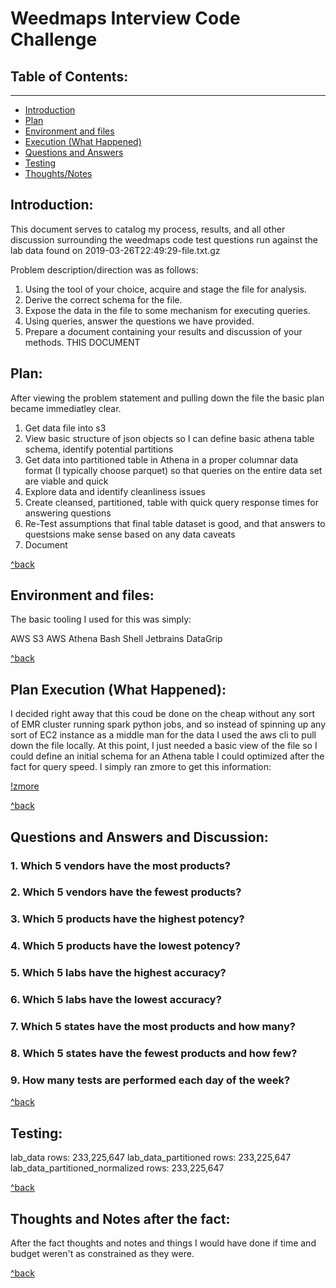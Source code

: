 # Weedmaps Interview Code Challenge

## <a id="toc-table-of-contents"></a> Table of Contents:
------
- [Introduction](#toc-introduction)
- [Plan](#toc-plan)
- [Environment and files](#toc-environment)
- [Execution (What Happened)](#toc-execution)
- [Questions and Answers](#toc-questions)
- [Testing](#toc-testing)
- [Thoughts/Notes](#toc-notes)


## <a id="toc-introduction"></a>Introduction: 

This document serves to catalog my process, results, and all other discussion surrounding the weedmaps code test questions run against the lab data found on 2019-03-26T22:49:29-file.txt.gz 

Problem description/direction was as follows:

 1. Using the tool of your choice, acquire and stage the file for analysis.
 2. Derive the correct schema for the file.
 3. Expose the data in the file to some mechanism for executing queries.
 4. Using queries, answer the questions we have provided.
 5. Prepare a document containing your results and discussion of your methods. THIS DOCUMENT

## <a id="toc-plan"></a>Plan: 

After viewing the problem statement and pulling down the file the basic plan became immediatley clear.

1. Get data file into s3
2. View basic structure of json objects so I can define basic athena table schema, identify potential partitions
3. Get data into partitioned table in Athena in a proper columnar data format (I typically choose parquet) so that queries on the entire data set are viable and quick
4. Explore data and identify cleanliness issues
5. Create cleansed, partitioned, table with quick query response times for answering questions
6. Re-Test assumptions that final table dataset is good, and that answers to questsions make sense based on any data caveats
7. Document



[^back](#toc-table-of-contents)

## <a id="toc-environment"></a>Environment and files: 

The basic tooling I used for this was simply:

AWS S3
AWS Athena
Bash Shell
Jetbrains DataGrip

[^back](#toc-table-of-contents)

## <a id="toc-execution"></a>Plan Execution (What Happened): 

I decided right away that this coud be done on the cheap without any sort of EMR cluster running spark python jobs, and so instead of spinning up any sort of EC2 instance as a middle man for the data I used the aws cli to pull down the file locally. At this point, I just needed a basic view of the file so I could define an initial schema for an Athena table I could optimized after the fact for query speed. I simply ran zmore to get this information: 

[!zmore](./zmore.svg)



[^back](#toc-table-of-contents)

## <a id="toc-questions"></a>Questions and Answers and Discussion: 

### 1. Which 5 vendors have the most products?
### 2. Which 5 vendors have the fewest products?
### 3. Which 5 products have the highest potency?
### 4. Which 5 products have the lowest potency?
### 5. Which 5 labs have the highest accuracy?
### 6. Which 5 labs have the lowest accuracy?
### 7. Which 5 states have the most products and how many?
### 8. Which 5 states have the fewest products and how few?
### 9. How many tests are performed each day of the week?

[^back](#toc-table-of-contents)

## <a id="toc-testing"></a>Testing:

lab_data rows: 233,225,647
lab_data_partitioned rows: 233,225,647
lab_data_partitioned_normalized rows: 233,225,647

[^back](#toc-table-of-contents)

## <a id="toc-notes"></a>Thoughts and Notes after the fact: 

After the fact thoughts and notes and things I would have done if time and budget weren't as constrained as they were.

[^back](#toc-table-of-contents)